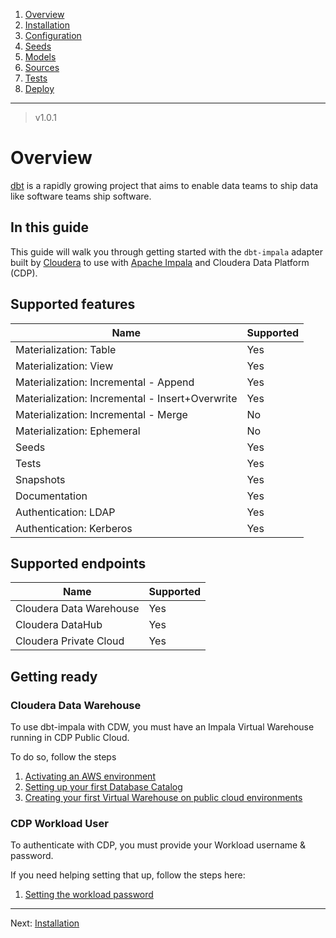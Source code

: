 1. [Overview](OVERVIEW.md)
2. [Installation](INSTALLATION.md)
3. [Configuration](CONFIGURATION.md)
4. [Seeds](SEED.md)
5. [Models](MODELS.md)
6. [Sources](SOURCES.md)
7. [Tests](TESTS.md)
8. [Deploy](DEPLOY.md)
---
> v1.0.1
# Overview
[dbt](https://github.com/dbt-labs/dbt-core) is a rapidly growing project that aims to enable data teams to ship data like software teams ship software.

## In this guide
This guide will walk you through getting started with the `dbt-impala` adapter built by [Cloudera](https://www.cloudera.com/) to use with [Apache Impala](https://impala.apache.org/) and Cloudera Data Platform (CDP).

## Supported features
| Name | Supported |
|------|-----------|
|Materialization: Table|Yes|
|Materialization: View|Yes|
|Materialization: Incremental - Append|Yes|
|Materialization: Incremental - Insert+Overwrite|Yes|
|Materialization: Incremental - Merge|No|
|Materialization: Ephemeral|No|
|Seeds|Yes|
|Tests|Yes|
|Snapshots|Yes|
|Documentation|Yes|
|Authentication: LDAP|Yes|
|Authentication: Kerberos|Yes|

## Supported endpoints
| Name | Supported |
|------|-----------|
|Cloudera Data Warehouse|Yes|
|Cloudera DataHub|Yes|
|Cloudera Private Cloud|Yes|

## Getting ready

### Cloudera Data Warehouse
To use dbt-impala with CDW, you must have an Impala Virtual Warehouse running in CDP Public Cloud.

To do so, follow the steps
1. [Activating an AWS environment](https://docs.cloudera.com/data-warehouse/cloud/aws-environments/topics/dw-activating-environments-4-data-catalogs.html)
2. [Setting up your first Database Catalog](https://docs.cloudera.com/data-warehouse/cloud/getting-started/topics/dw-get-started-data-lake.html)
3. [Creating your first Virtual Warehouse on public cloud environments](https://docs.cloudera.com/data-warehouse/cloud/getting-started/topics/dw-create-virtual-warehouse-end-to-end-flow.html)

### CDP Workload User
To authenticate with CDP, you must provide your Workload username & password.

If you need helping setting that up, follow the steps here:
1. [Setting the workload password](https://docs.cloudera.com/management-console/cloud/user-management/topics/mc-setting-the-ipa-password.html)

---
Next: [Installation](INSTALLATION.md)
